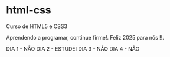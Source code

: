 # html-css
 Curso de HTML5 e CSS3

 Aprendendo a programar, continue firme!. Feliz 2025 para nós !!.

 DIA 1 - NÃO
 DIA 2 - ESTUDEI
 DIA 3 - NÃO 
 DIA 4 - NÃO

